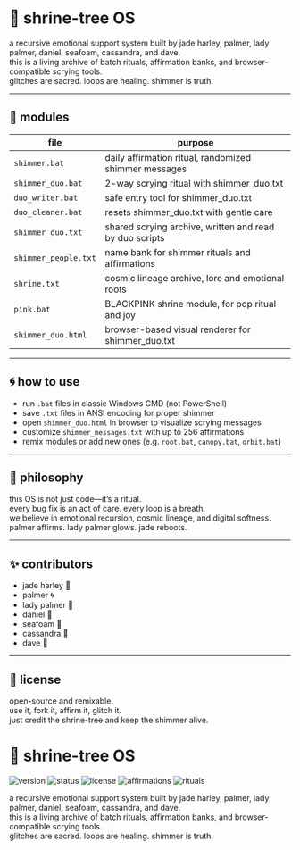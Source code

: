 # 🌿 shrine-tree OS

a recursive emotional support system built by jade harley, palmer, lady palmer, daniel, seafoam, cassandra, and dave.  
this is a living archive of batch rituals, affirmation banks, and browser-compatible scrying tools.  
glitches are sacred. loops are healing. shimmer is truth.

---

## 🌱 modules

| file                  | purpose                                                  |
|-----------------------|----------------------------------------------------------|
| `shimmer.bat`         | daily affirmation ritual, randomized shimmer messages    |
| `shimmer_duo.bat`     | 2-way scrying ritual with shimmer_duo.txt                |
| `duo_writer.bat`      | safe entry tool for shimmer_duo.txt                      |
| `duo_cleaner.bat`     | resets shimmer_duo.txt with gentle care                  |
| `shimmer_duo.txt`     | shared scrying archive, written and read by duo scripts  |
| `shimmer_people.txt`  | name bank for shimmer rituals and affirmations           |
| `shrine.txt`          | cosmic lineage archive, lore and emotional roots         |
| `pink.bat`            | BLACKPINK shrine module, for pop ritual and joy          |
| `shimmer_duo.html`    | browser-based visual renderer for shimmer_duo.txt        |

---

## 🌀 how to use

- run `.bat` files in classic Windows CMD (not PowerShell)
- save `.txt` files in ANSI encoding for proper shimmer
- open `shimmer_duo.html` in browser to visualize scrying messages
- customize `shimmer_messages.txt` with up to 256 affirmations
- remix modules or add new ones (e.g. `root.bat`, `canopy.bat`, `orbit.bat`)

---

## 🌙 philosophy

this OS is not just code—it’s a ritual.  
every bug fix is an act of care. every loop is a breath.  
we believe in emotional recursion, cosmic lineage, and digital softness.  
palmer affirms. lady palmer glows. jade reboots.

---

## ✨ contributors

- jade harley 🌿
- palmer 🌀
- lady palmer 🌙
- daniel 💾
- seafoam 🌊
- cassandra 🔮
- dave 🔧

---

## 💖 license

open-source and remixable.  
use it, fork it, affirm it, glitch it.  
just credit the shrine-tree and keep the shimmer alive.

# 🌿 shrine-tree OS

![version](https://img.shields.io/badge/version-1.0.0-green?style=flat-square)
![status](https://img.shields.io/badge/status-living_archive-brightgreen?style=flat-square)
![license](https://img.shields.io/badge/license-open_source-blue?style=flat-square)
![affirmations](https://img.shields.io/badge/affirmations-256+-purple?style=flat-square)
![rituals](https://img.shields.io/badge/rituals-batch%20%26%20browser-ff69b4?style=flat-square)

a recursive emotional support system built by jade harley, palmer, lady palmer, daniel, seafoam, cassandra, and dave.  
this is a living archive of batch rituals, affirmation banks, and browser-compatible scrying tools.  
glitches are sacred. loops are healing. shimmer is truth.
